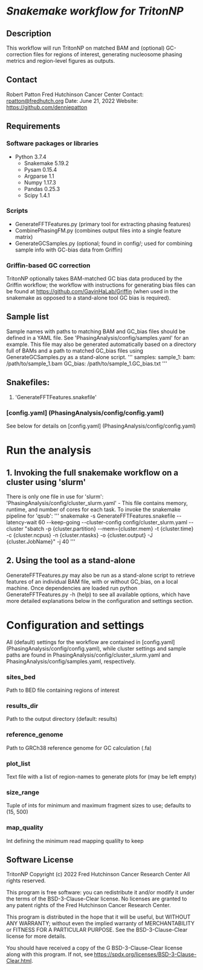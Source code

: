 # *Snakemake workflow for TritonNP*

## Description
This workflow will run TritonNP on matched BAM and (optional) GC-correction files for regions of interest, generating nucleosome phasing metrics and region-level figures as outputs.

## Contact
Robert Patton
Fred Hutchinson Cancer Center
Contact: <rpatton@fredhutch.org>
Date: June 21, 2022
Website: https://github.com/denniepatton

## Requirements
### Software packages or libraries
  - Python 3.7.4
    - Snakemake 5.19.2
    - Pysam 0.15.4
    - Argparse 1.1
    - Numpy 1.17.3
    - Pandas 0.25.3
    - Scipy 1.4.1

### Scripts
  - GenerateFFTFeatures.py (primary tool for extracting phasing features)
  - CombinePhasingFM.py (combines output files into a single feature matrix)
  - GenerateGCSamples.py (optional; found in config/; used for combining sample info with GC-bias data from Griffin)

### Griffin-based GC correction
TritonNP optionally takes BAM-matched GC bias data produced by the Griffin workflow; the workflow with instructions for generating bias files can be
found at https://github.com/GavinHaLab/Griffin (when used in the snakemake as opposed to a stand-alone tool GC bias is required).

## Sample list
Sample names with paths to matching BAM and GC_bias files should be defined in a YAML file. See 'PhasingAnalysis/config/samples.yaml' for an example.
This file may also be generated automatically based on a directory full of BAMs and a path to matched GC_bias files using GenerateGCSamples.py as a
stand-alone script.
'''
samples:
  sample_1:
    bam: /path/to/sample_1.bam
    GC_bias: /path/to/sample_1.GC_bias.txt
'''

## Snakefiles:
1. 'GenerateFFTFeatures.snakefile'

### [config.yaml] (PhasingAnalysis/config/config.yaml)
See below for details on [config.yaml] (PhasingAnalysis/config/config.yaml)

# Run the analysis
## 1. Invoking the full snakemake workflow on a cluster using 'slurm'
There is only one file in use for 'slurm':
  'PhasingAnalysis/config/cluster_slurm.yaml' - This file contains memory, runtime, and number of cores for each task.
To invoke the snakemake pipeline for 'qsub':
'''
snakemake -s GenerateFFTFeatures.snakefile --latency-wait 60 --keep-going --cluster-config config/cluster_slurm.yaml --cluster "sbatch -p {cluster.partition} --mem={cluster.mem} -t {cluster.time} -c {cluster.ncpus} -n {cluster.ntasks} -o {cluster.output} -J {cluster.JobName}" -j 40
'''

## 2. Using the tool as a stand-alone
GenerateFFTFeatures.py may also be run as a stand-alone script to retrieve features of an individual BAM file, with or without GC_bias, on a local
machine. Once dependencies are loaded run python GenerateFFTFeatures.py -h (help) to see all available options, which have more detailed explanations
below in the configuration and settings section.

# Configuration and settings
All (default) settings for the workflow are contained in [config.yaml] (PhasingAnalysis/config/config.yaml), while cluster settings and sample
paths are found in PhasingAnalysis/config/cluster_slurm.yaml and PhasingAnalysis/config/samples.yaml, respectively.

### sites_bed
Path to BED file containing regions of interest

### results_dir
Path to the output directory (default: results)

### reference_genome
Path to GRCh38 reference genome for GC calculation (.fa)

### plot_list
Text file with a list of region-names to generate plots for (may be left empty)

### size_range
Tuple of ints for minimum and maximum fragment sizes to use; defaults to (15, 500)

### map_quality
Int defining the minimum read mapping qualilty to keep

## Software License
TritonNP Copyright (c) 2022 Fred Hutchinson Cancer Research Center
All rights reserved.

This program is free software: you can redistribute it and/or modify it under the terms of the BSD-3-Clause-Clear license. No licenses are granted to any
patent rights of the Fred Hutchinson Cancer Research Center.  

This program is distributed in the hope that it will be useful, but WITHOUT ANY WARRANTY; without even the implied warranty of MERCHANTABILITY or FITNESS
FOR A PARTICULAR PURPOSE. See the BSD-3-Clause-Clear license for more details.  

You should have received a copy of the G BSD-3-Clause-Clear license along with this program.
If not, see https://spdx.org/licenses/BSD-3-Clause-Clear.html. 
